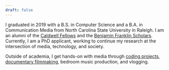 ```yaml
---
draft: false
---
```


I graduated in 2019 with a B.S. in Computer Science and a B.A. in Communication Media from North Carolina State University in Raleigh.
I am an alumni of the [Caldwell Fellows](https://caldwellfellows.ncsu.edu/) and the [Benjamin Franklin Scholars](https://ids.chass.ncsu.edu/dual/franklin.php). Currently, I am a PhD applicant, working to continue my research at the intersection of media, technology, and society.

Outside of academia, I get hands-on with media through [coding projects](/code), [documentary filmmaking](/films), bedroom music production, and vlogging.
